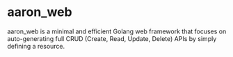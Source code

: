 # aaron_web
aaron_web is a minimal and efficient Golang web framework that focuses on auto-generating full CRUD (Create, Read, Update, Delete) APIs by simply defining a resource.
